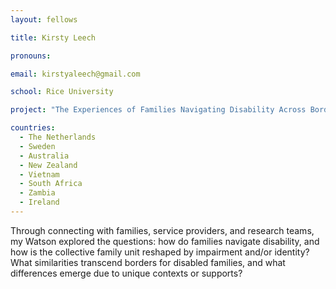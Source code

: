 ```yaml
---
layout: fellows

title: Kirsty Leech

pronouns: 

email: kirstyaleech@gmail.com

school: Rice University

project: "The Experiences of Families Navigating Disability Across Borders"

countries:
  - The Netherlands
  - Sweden
  - Australia
  - New Zealand
  - Vietnam
  - South Africa
  - Zambia
  - Ireland
---
```


Through connecting with families, service providers, and research teams, my Watson explored the questions: how do families navigate disability, and how is the collective family unit reshaped by impairment and/or identity? What similarities transcend borders for disabled families, and what differences emerge due to unique contexts or supports?
